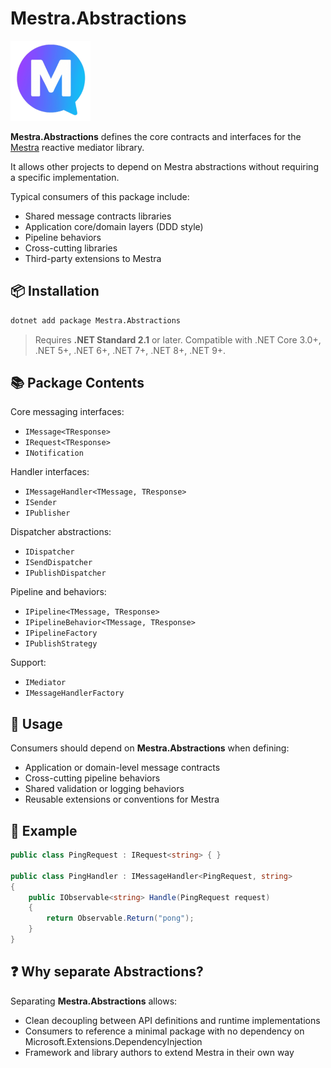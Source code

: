 # Mestra.Abstractions

![Mestra logo](https://github.com/dev-hancock/Mestra/blob/main/icon.png)

**Mestra.Abstractions** defines the core contracts and interfaces for
the [Mestra](https://github.com/dev-hancock/Mestra) reactive mediator library.

It allows other projects to depend on Mestra abstractions without requiring a specific implementation.

Typical consumers of this package include:

* Shared message contracts libraries
* Application core/domain layers (DDD style)
* Pipeline behaviors
* Cross-cutting libraries
* Third-party extensions to Mestra

## 📦 Installation

```bash
dotnet add package Mestra.Abstractions
```

> Requires **.NET Standard 2.1** or later.
> Compatible with .NET Core 3.0+, .NET 5+, .NET 6+, .NET 7+, .NET 8+, .NET 9+.

## 📚 Package Contents

Core messaging interfaces:

* `IMessage<TResponse>`
* `IRequest<TResponse>`
* `INotification`

Handler interfaces:

* `IMessageHandler<TMessage, TResponse>`
* `ISender`
* `IPublisher`

Dispatcher abstractions:

* `IDispatcher`
* `ISendDispatcher`
* `IPublishDispatcher`

Pipeline and behaviors:

* `IPipeline<TMessage, TResponse>`
* `IPipelineBehavior<TMessage, TResponse>`
* `IPipelineFactory`
* `IPublishStrategy`

Support:

* `IMediator`
* `IMessageHandlerFactory`

## 🚀 Usage

Consumers should depend on **Mestra.Abstractions** when defining:

* Application or domain-level message contracts
* Cross-cutting pipeline behaviors
* Shared validation or logging behaviors
* Reusable extensions or conventions for Mestra

## 📝 Example

```csharp
public class PingRequest : IRequest<string> { }

public class PingHandler : IMessageHandler<PingRequest, string>
{
    public IObservable<string> Handle(PingRequest request)
    {
        return Observable.Return("pong");
    }
}
```

## ❓ Why separate Abstractions?

Separating **Mestra.Abstractions** allows:

* Clean decoupling between API definitions and runtime implementations
* Consumers to reference a minimal package with no dependency on Microsoft.Extensions.DependencyInjection
* Framework and library authors to extend Mestra in their own way
